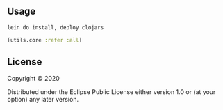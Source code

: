 ## Usage

```bash
lein do install, deploy clojars
```
```clj
[utils.core :refer :all]
```
## License

Copyright © 2020

Distributed under the Eclipse Public License either version 1.0 or (at
your option) any later version.
